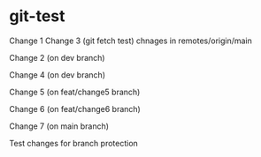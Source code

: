 # git-test

Change 1
Change 3 (git fetch test) chnages in remotes/origin/main

Change 2 (on dev branch)

Change 4 (on dev branch)

Change 5 (on feat/change5 branch)

Change 6 (on feat/change6 branch)

Change 7 (on main branch)

Test changes for branch protection

